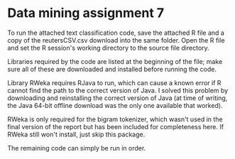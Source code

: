 # Data mining assignment 7

To run the attached text classification code, save the attached R file and a copy of the reutersCSV.csv
download into the same folder. Open the R file and set the R session's working directory to the source file 
directory.

Libraries required by the code are listed at the beginning of the file; make sure all of these are downloaded 
and installed before running the code.

Library RWeka requires RJava to run, which can cause a known error if R cannot find the path to the correct 
version of Java. I solved this problem by downloading and reinstalling the correct version of Java (at time 
of writing, the Java 64-bit offline download was the only one available that worked).

RWeka is only required for the bigram tokenizer, which wasn't used in the final version of the report but has 
been included for completeness here. If RWeka still won't install, just skip this package.

The remaining code can simply be run in order.

